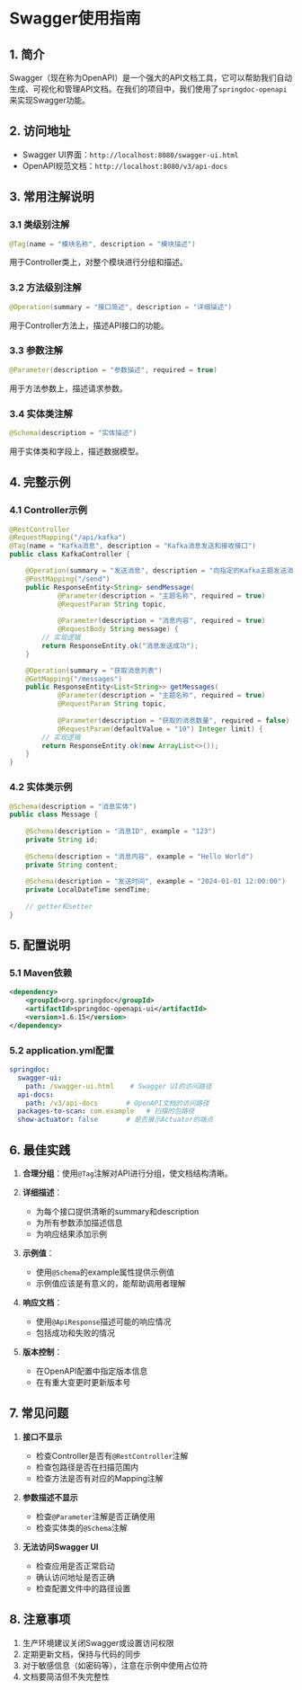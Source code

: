 # Swagger使用指南

## 1. 简介
Swagger（现在称为OpenAPI）是一个强大的API文档工具，它可以帮助我们自动生成、可视化和管理API文档。在我们的项目中，我们使用了`springdoc-openapi`来实现Swagger功能。

## 2. 访问地址
- Swagger UI界面：`http://localhost:8080/swagger-ui.html`
- OpenAPI规范文档：`http://localhost:8080/v3/api-docs`

## 3. 常用注解说明

### 3.1 类级别注解
```java
@Tag(name = "模块名称", description = "模块描述")
```
用于Controller类上，对整个模块进行分组和描述。

### 3.2 方法级别注解
```java
@Operation(summary = "接口简述", description = "详细描述")
```
用于Controller方法上，描述API接口的功能。

### 3.3 参数注解
```java
@Parameter(description = "参数描述", required = true)
```
用于方法参数上，描述请求参数。

### 3.4 实体类注解
```java
@Schema(description = "实体描述")
```
用于实体类和字段上，描述数据模型。

## 4. 完整示例

### 4.1 Controller示例
```java
@RestController
@RequestMapping("/api/kafka")
@Tag(name = "Kafka消息", description = "Kafka消息发送和接收接口")
public class KafkaController {

    @Operation(summary = "发送消息", description = "向指定的Kafka主题发送消息")
    @PostMapping("/send")
    public ResponseEntity<String> sendMessage(
            @Parameter(description = "主题名称", required = true) 
            @RequestParam String topic,
            
            @Parameter(description = "消息内容", required = true) 
            @RequestBody String message) {
        // 实现逻辑
        return ResponseEntity.ok("消息发送成功");
    }

    @Operation(summary = "获取消息列表")
    @GetMapping("/messages")
    public ResponseEntity<List<String>> getMessages(
            @Parameter(description = "主题名称", required = true) 
            @RequestParam String topic,
            
            @Parameter(description = "获取的消息数量", required = false) 
            @RequestParam(defaultValue = "10") Integer limit) {
        // 实现逻辑
        return ResponseEntity.ok(new ArrayList<>());
    }
}
```

### 4.2 实体类示例
```java
@Schema(description = "消息实体")
public class Message {
    
    @Schema(description = "消息ID", example = "123")
    private String id;
    
    @Schema(description = "消息内容", example = "Hello World")
    private String content;
    
    @Schema(description = "发送时间", example = "2024-01-01 12:00:00")
    private LocalDateTime sendTime;
    
    // getter和setter
}
```

## 5. 配置说明

### 5.1 Maven依赖
```xml
<dependency>
    <groupId>org.springdoc</groupId>
    <artifactId>springdoc-openapi-ui</artifactId>
    <version>1.6.15</version>
</dependency>
```

### 5.2 application.yml配置
```yaml
springdoc:
  swagger-ui:
    path: /swagger-ui.html    # Swagger UI的访问路径
  api-docs:
    path: /v3/api-docs       # OpenAPI文档的访问路径
  packages-to-scan: com.example   # 扫描的包路径
  show-actuator: false       # 是否展示Actuator的端点
```

## 6. 最佳实践

1. **合理分组**：使用`@Tag`注解对API进行分组，使文档结构清晰。

2. **详细描述**：
   - 为每个接口提供清晰的summary和description
   - 为所有参数添加描述信息
   - 为响应结果添加示例

3. **示例值**：
   - 使用`@Schema`的example属性提供示例值
   - 示例值应该是有意义的，能帮助调用者理解

4. **响应文档**：
   - 使用`@ApiResponse`描述可能的响应情况
   - 包括成功和失败的情况

5. **版本控制**：
   - 在OpenAPI配置中指定版本信息
   - 在有重大变更时更新版本号

## 7. 常见问题

1. **接口不显示**
   - 检查Controller是否有`@RestController`注解
   - 检查包路径是否在扫描范围内
   - 检查方法是否有对应的Mapping注解

2. **参数描述不显示**
   - 检查`@Parameter`注解是否正确使用
   - 检查实体类的`@Schema`注解

3. **无法访问Swagger UI**
   - 检查应用是否正常启动
   - 确认访问地址是否正确
   - 检查配置文件中的路径设置

## 8. 注意事项

1. 生产环境建议关闭Swagger或设置访问权限
2. 定期更新文档，保持与代码的同步
3. 对于敏感信息（如密码等），注意在示例中使用占位符
4. 文档要简洁但不失完整性 
